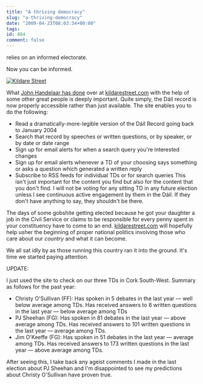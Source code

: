 ```yaml
---
title: "A thriving democracy"
slug: "a-thriving-democracy"
date: "2009-04-23T08:03:34+00:00"
tags:
id: 884
comment: false
---
```


relies on an informed electorate.

Now you can be informed.

[![](http://www.kildarestreet.com/images/kildarestreetcom.gif "Kildare Street")](http://www.kildarestreet.com/)

What [John Handelaar has done](http://handelaar.org/blog/2009/04/a-substantial-announcement) over at [kildarestreet.com](http://handelaar.org/blog/2009/04/a-substantial-announcement) with the help of some other great people is deeply important. Quite simply, the Dáil record is now properly accessible rather than just available. The site enables you to do the following:

*   Read a dramatically-more-legible version of the Dáil Record going back to January 2004
*   Search that record by speeches or written questions, or by speaker, or by date or date range
*   Sign up for email alerts for when a search query you're interested changes
*   Sign up for email alerts whenever a TD of your choosing says something or asks a question which generated a written reply
*   Subscribe to RSS feeds for individual TDs or for search queries
This isn't just important for the content you find but also for the content that you don't find. I will not be voting for any sitting TD in any future election unless I see continuous active engagement by them in the Dáil. If they don't have anything to say, they shouldn't be there.

The days of some gobshite getting elected because he got your daughter a job in the Civil Service or claims to be responsible for every penny spent in your constituency have to come to an end. [kildarestreet.com](http://kildarestreet.com/) will hopefully help usher the beginning of proper national politics involving those who care about our _country_ and what it can become.

We all sat idly by as those running this country ran it into the ground. It's time we started paying attention.

UPDATE:

I just used the site to check on our three TDs in Cork South-West. Summary as follows for the past year:

*   Christy O'Sullivan (FF): Has spoken in 5 debates in the last year — well below average among TDs. Has received answers to 8 written questions in the last year — below average among TDs
*   PJ Sheehan (FG): Has spoken in 81 debates in the last year — above average among TDs. Has received answers to 101 written questions in the last year — average among TDs.
*   Jim O'Keeffe (FG): Has spoken in 51 debates in the last year — average among TDs. Has received answers to 173 written questions in the last year — above average among TDs.

After seeing this, I take back any ageist comments I made in the last election about PJ Sheehan and I'm disappointed to see my predictions about Christy O'Sullivan have proven true.

